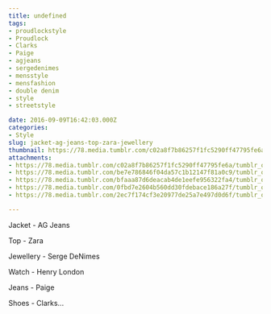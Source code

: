 ```yaml
---
title: undefined
tags:
- proudlockstyle
- Proudlock
- Clarks
- Paige
- agjeans
- sergedenimes
- mensstyle
- mensfashion
- double denim
- style
- streetstyle

date: 2016-09-09T16:42:03.000Z
categories:
- Style
slug: jacket-ag-jeans-top-zara-jewellery
thumbnail: https://78.media.tumblr.com/c02a8f7b86257f1fc5290ff47795fe6a/tumblr_od8x25hWTW1rhrm24o1_540.jpg
attachments:
- https://78.media.tumblr.com/c02a8f7b86257f1fc5290ff47795fe6a/tumblr_od8x25hWTW1rhrm24o1_1280.jpg
- https://78.media.tumblr.com/be7e786846f04da57c1b12147f81a0c9/tumblr_od8x25hWTW1rhrm24o2_1280.jpg
- https://78.media.tumblr.com/bfaaa87d6deacab4de1eefe956322fa4/tumblr_od8x25hWTW1rhrm24o3_1280.jpg
- https://78.media.tumblr.com/0fbd7e2604b560dd30fdebace186a27f/tumblr_od8x25hWTW1rhrm24o4_1280.jpg
- https://78.media.tumblr.com/2ec7f174cf3e20977de25a7e497d0d6f/tumblr_od8x25hWTW1rhrm24o5_1280.jpg

---
```


Jacket - AG Jeans 

  Top - Zara 

  Jewellery - Serge DeNimes 

  Watch - Henry London  

  Jeans - Paige 

  Shoes - Clarks...
